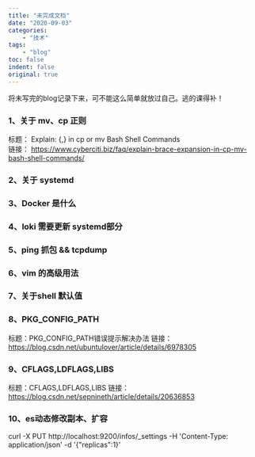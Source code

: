 ```yaml
---
title: "未完成文档"
date: "2020-09-03"
categories:
    - "技术"
tags:
    - "blog"
toc: false
indent: false
original: true
---
```


将未写完的blog记录下来，可不能这么简单就放过自己。逃的课得补！

### 1、关于 mv、cp 正则

标题：   Explain: {,} in cp or mv Bash Shell Commands  
链接：   <https://www.cyberciti.biz/faq/explain-brace-expansion-in-cp-mv-bash-shell-commands/>

### 2、关于 systemd

### 3、Docker 是什么

### 4、loki 需要更新 systemd部分

### 5、ping 抓包 && tcpdump

### 6、vim 的高级用法

### 7、关于shell 默认值

### 8、PKG_CONFIG_PATH

标题：PKG_CONFIG_PATH错误提示解决办法
链接：<https://blog.csdn.net/ubuntulover/article/details/6978305>

### 9、CFLAGS,LDFLAGS,LIBS

标题：CFLAGS,LDFLAGS,LIBS
链接：<https://blog.csdn.net/sepnineth/article/details/20636853>

### 10、es动态修改副本、扩容

curl -X PUT http://localhost:9200/infos/_settings -H 'Content-Type: application/json' -d '{"replicas":1}'
